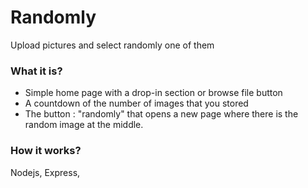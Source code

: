 # Randomly
Upload pictures and select randomly one of them

### What it is? 

- Simple home page with a drop-in section or browse file button
- A countdown of the number of images that you stored
- The button : "randomly" that opens a new page where there is the random image at the middle. 

### How it works? 

Nodejs, Express, 
